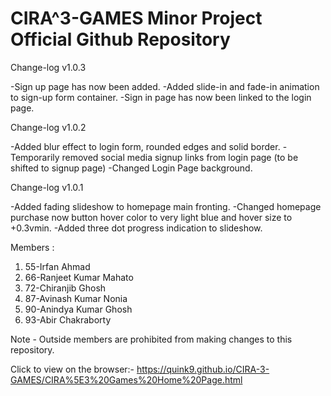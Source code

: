 # CIRA^3-GAMES Minor Project Official Github Repository

Change-log v1.0.3

-Sign up page has now been added.
-Added slide-in and fade-in animation to sign-up form container.
-Sign in page has now been linked to the login page.

Change-log v1.0.2

-Added blur effect to login form, rounded edges and solid border.
-Temporarily removed social media signup links from login page (to be shifted to signup page)
-Changed Login Page background.

Change-log v1.0.1

-Added fading slideshow to homepage main fronting.
-Changed homepage purchase now button hover color to very light blue and hover size to +0.3vmin.
-Added three dot progress indication to slideshow.


Members :
1) 55-Irfan Ahmad
2) 66-Ranjeet Kumar Mahato
3) 72-Chiranjib Ghosh
4) 87-Avinash Kumar Nonia
5) 90-Anindya Kumar Ghosh
6) 93-Abir Chakraborty

Note - Outside members are prohibited from making changes to this repository.

Click to view on the browser:-
https://quink9.github.io/CIRA-3-GAMES/CIRA%5E3%20Games%20Home%20Page.html
